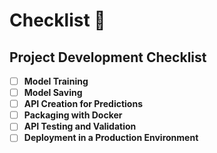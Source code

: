 # Checklist :dart:
## Project Development Checklist

- [ ] **Model Training**
- [ ] **Model Saving**
- [ ] **API Creation for Predictions**
- [ ] **Packaging with Docker**
- [ ] **API Testing and Validation**
- [ ] **Deployment in a Production Environment**
